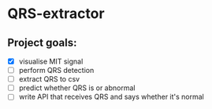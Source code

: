 # QRS-extractor
## Project goals:
- [x] visualise MIT signal
- [ ] perform QRS detection
- [ ] extract QRS to csv
- [ ] predict whether QRS is or abnormal
- [ ] write API that receives QRS and says whether it's normal
